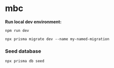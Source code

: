 # mbc

**Run local dev environment:**

```
npm run dev
```

```
npx prisma migrate dev --name my-named-migration
```

### Seed database

```
npx prisma db seed
```
